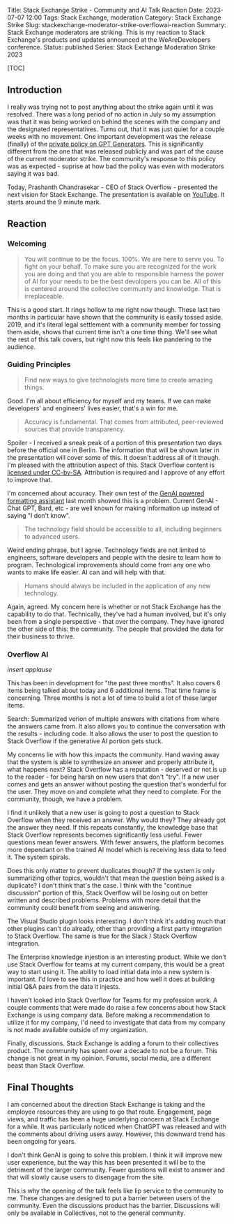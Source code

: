Title: Stack Exchange Strike - Community and AI Talk Reaction
Date: 2023-07-07 12:00
Tags: Stack Exchange, moderation
Category: Stack Exchange Strike
Slug: stackexchange-moderator-strike-overflowai-reaction
Summary: Stack Exchange moderators are striking. This is my reaction to Stack Exchange's products and updates announced at the WeAreDevelopers conference. 
Status: published
Series: Stack Exchange Moderation Strike 2023

[TOC]

## Introduction

I really was trying not to post anything about the strike again until it was resolved. There was a long period of no action in July so my 
assumption was that it was being worked on behind the scenes with the company and the designated representatives. Turns out, that it was just
quiet for a couple weeks with no movement. One important development was the release (finally) of the [private policy on GPT Generators][1]. This
is significantly different from the one that was released publicly and was part of the cause of the current moderator strike. The community's 
response to this policy was as expected - suprise at how bad the policy was even with moderators saying it was bad.

Today, Prashanth Chandrasekar - CEO of Stack Overflow - presented the next vision for Stack Exchange. The presentation is available on 
[YouTube][presentation]. It starts around the 9 minute mark.

## Reaction

### Welcoming

> You will continue to be the focus. 100%. We are here to serve you. To fight on your behalf. To make sure you are recognized for the work you are doing and that you are able to responsible harness the power of AI for your needs to be the best devolopers you can be. All of this is centered around the collective community and knowledge. That is irreplaceable.

This is a good start. It rings hollow to me right now though. These last two months in particular have shown that the community is easily tossed aside. 
2019, and it's literal legal settlement with a community member for tossing them aside, shows that current time isn't a one time thing. We'll see what the rest of this talk covers, but right now this feels like pandering to the audience.

### Guiding Principles

> Find new ways to give technologists more time to create amazing things.

Good. I'm all about efficiency for myself and my teams. If we can make developers' and engineers' lives easier, that's a win for me.

> Accuracy is fundamental. That comes from attributed, peer-reviewed sources that provide transparency.

Spoiler - I received a sneak peak of a portion of this presentation two days before the official one in Berlin. The information that will be shown 
later in the presentation will cover some of this. It doesn't address all of it though. I'm pleased with the attribution aspect of this. 
Stack Overflow content is [licensed under CC-by-SA][license]. Attribution is required and I approve of any effort to improve that. 

I'm concerned about accuracy. Their own test of the [GenAI powered formatting assistant][formattingassistant] last month showed this is a problem. 
Current GenAI - Chat GPT, Bard, etc - are well known for making information up instead of saying "I don't know". 

> The technology field should be accessible to all, including beginners to advanced users.

Weird ending phrase, but I agree. Technology fields are not limited to engineers, software developers and people with the desire to learn how to 
program. Technological improvements should come from any one who wants to make life easier. AI can and will help with that.

> Humans should always be included in the application of any new technology.

Again, agreed. My concern here is whether or not Stack Exchange has the capability to do that. Technically, they've had a human involved, but it's 
only been from a single perspective - that over the company. They have ignored the other side of this: the community. The people that provided the 
data for their business to thrive.

### Overflow AI

_insert applause_

This has been in development for "the past three months". It also covers 6 items being talked about today and 6 additional items. That time frame is 
concerning. Three months is not a lot of time to build a lot of these larger items. 

Search: Summarized verion of multiple answers with citations from where the answers came from. It also allows you to continue the conversation with the 
results - including code. It also allows the user to post the question to Stack Overflow if the generative AI portion gets stuck.

My concerns lie with how this impacts the community. Hand waving away that the system is able to synthesize an answer and properly attribute it, what
happens next? Stack Overflow has a reputation - deserved or not is up to the reader - for being harsh on new users that don't "try". If a new user 
comes and gets an answer without posting the question that's wonderful for the user. They move on and complete what they need to complete. For the 
community, though, we have a problem. 

I find it unlikely that a new user is going to post a question to Stack Overflow when they received an answer. Why would they? They already got the 
answer they need. If this repeats constantly, the knowledge base that Stack Overflow represents becomes significantly less useful. Fewer questions
mean fewer answers. With fewer answers, the platform becomes more dependant on the trained AI model which is receiving less data to feed it. The system
spirals.

Does this only matter to prevent duplicates though? If the system is only summarizing other topics, wouldn't that mean the question being asked is a 
duplicate? I don't think that's the case. I think with the "continue discussion" portion of this, Stack Overflow will be losing out on better written
and described problems. Problems with more detail that the community could benefit from seeing and answering.

The Visual Studio plugin looks interesting. I don't think it's adding much that other plugins can't do already, other than providing a first party 
integration to Stack Overflow. The same is true for the Slack / Stack Overflow integration. 

The Enterprise knowledge injestion is an interesting product. While we don't use Stack Overflow for teams at my current company, this would be 
a great way to start using it. The ability to load initial data into a new system is important. I'd love to see this in practice and how well it does 
at building initial Q&A pairs from the data it injests. 

I haven't looked into Stack Overflow for Teams for my profession work. A couple comments that were made do raise a few concerns about how Stack Exchange
is using company data. Before making a recommendation to utilize it for my company, I'd need to investigate that data from my company is not made 
available outside of my organization.

Finally, discussions. Stack Exchange is adding a forum to their collectives product. The community has spent over a decade to not be a forum. This change
is not great in my opinion. Forums, social media, are a different beast than Stack Overflow. 

## Final Thoughts

I am concerned about the direction Stack Exchange is taking and the employee resources they are using to go that route. Engagement, page views, and 
traffic has been a huge underlying concern at Stack Exchange for a while. It was particularly noticed when ChatGPT was released and with the comments 
about driving users away. However, this downward trend has been ongoing for years.

I don't think GenAI is going to solve this problem. I think it will improve new user experience, but the way this has been presented it will be to the
detriment of the larger community. Fewer questions will exist to answer and that will slowly cause users to disengage from the site. 

This is why the opening of the talk feels like lip service to the community to me. These changes are designed to put a barrier between users of the 
community. Even the discussions product has the barrier. Discussions will only be available in Collectives, not to the general community. 



 [presentation]: https://www.youtube.com/watch?v=g5F5t205pYA
 [license]: https://stackoverflow.com/help/licensing
 [formattingassistant]: {filename}2023_06_19_stackexchange_strike_update3.md
 [1]: https://meta.stackexchange.com/q/391626/186281